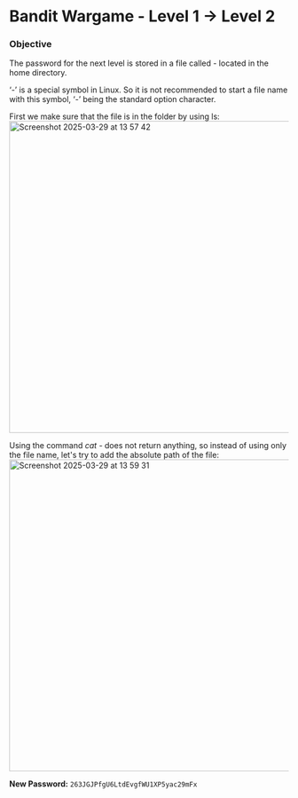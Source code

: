 # Bandit Wargame - Level 1 -> Level 2

### Objective  
The password for the next level is stored in a file called - located in the home directory.

‘-’ is a special symbol in Linux. So it is not recommended to start a file name with this symbol, ‘-’ being the standard option character.

First we make sure that the file is in the folder by using ls:
<img width="562" alt="Screenshot 2025-03-29 at 13 57 42" src="https://github.com/user-attachments/assets/46ecbdee-d43e-4b9a-94a1-c9956eaf4274" />

Using the command *cat -* does not return anything, so instead of using only the file name, let's try to add the absolute path of the file:
<img width="562" alt="Screenshot 2025-03-29 at 13 59 31" src="https://github.com/user-attachments/assets/b550a4bd-87e7-473b-83af-8180d28e5e1f" />

**New Password:** `263JGJPfgU6LtdEvgfWU1XP5yac29mFx`
